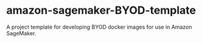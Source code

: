 # amazon-sagemaker-BYOD-template
A project template for developing BYOD docker images for use in Amazon SageMaker.
